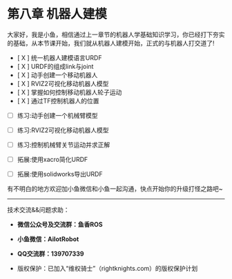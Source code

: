 # 第八章 机器人建模

大家好，我是小鱼，相信通过上一章节的机器人学基础知识学习，你已经打下夯实的基础，从本节课开始，我们就从机器人建模开始，正式的与机器人打交道了!


- [ X ] 统一机器人建模语言URDF
- [ X ] URDF的组成link与joint
- [ X ] 动手创建一个移动机器人
- [ X ] RVIZ2可视化移动机器人模型
- [ X ] 掌握如何控制移动机器人轮子运动
- [ X ] 通过TF控制机器人的位置
- [  ] 练习:动手创建一个机械臂模型
- [  ] 练习:RVIZ2可视化移动机器人模型
- [  ] 练习:控制机械臂关节运动并求正解
- [  ] 拓展:使用xacro简化URDF
- [  ] 拓展:使用solidworks导出URDF


有不明白的地方欢迎加小鱼微信和小鱼一起沟通，快点开始你的升级打怪之路吧~

--------------

技术交流&&问题求助：

- **微信公众号及交流群：鱼香ROS**
- **小鱼微信：AiIotRobot**
- **QQ交流群：139707339**

- 版权保护：已加入“维权骑士”（rightknights.com）的版权保护计划

